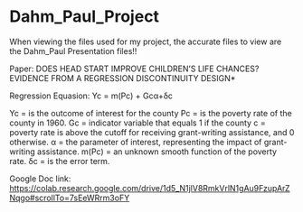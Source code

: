 # Dahm_Paul_Project

When viewing the files used for my project, the accurate files to view are the Dahm_Paul Presentation files!!

Paper: DOES HEAD START IMPROVE CHILDREN’S LIFE CHANCES? EVIDENCE FROM A REGRESSION DISCONTINUITY DESIGN*

Regression Equasion: Yc = m(Pc) + Gcα+δc

Yc = is the outcome of interest for the county 
Pc = is the poverty rate of the county in 1960.
Gc = indicator variable that equals 1 if the county 
c = poverty rate is above the cutoff for receiving grant-writing assistance, and 0 otherwise.
α = the parameter of interest, representing the impact of grant-writing assistance.
m(Pc) = an unknown smooth function of the poverty rate.
δc = is the error term.

Google Doc link: https://colab.research.google.com/drive/1d5_N1jlV8RmkVrlN1gAu9FzupArZNqgo#scrollTo=7sEeWRrm3oFY

